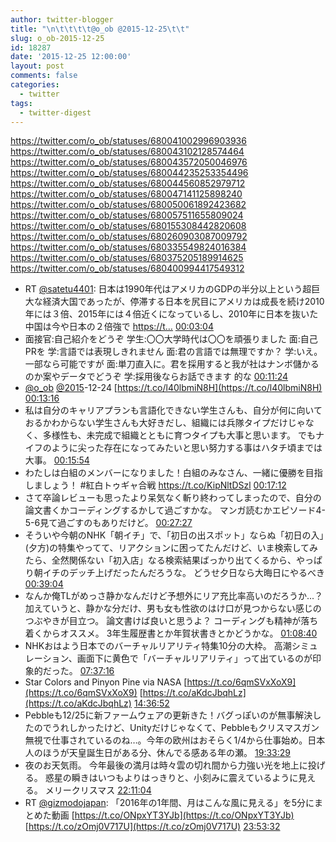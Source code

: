 ```yaml
---
author: twitter-blogger
title: "\n\t\t\t\t@o_ob @2015-12-25\t\t"
slug: o_ob-2015-12-25
id: 18287
date: '2015-12-25 12:00:00'
layout: post
comments: false
categories:
  - twitter
tags:
  - twitter-digest
---
```


https://twitter.com/o_ob/statuses/680041002996903936 https://twitter.com/o_ob/statuses/680043102128574464 https://twitter.com/o_ob/statuses/680043572050046976 https://twitter.com/o_ob/statuses/680044235253354496 https://twitter.com/o_ob/statuses/680044560852979712 https://twitter.com/o_ob/statuses/680047141125898240 https://twitter.com/o_ob/statuses/680050061892423682 https://twitter.com/o_ob/statuses/680057511655809024 https://twitter.com/o_ob/statuses/680155308442820608 https://twitter.com/o_ob/statuses/680260903087009792 https://twitter.com/o_ob/statuses/680335549824016384 https://twitter.com/o_ob/statuses/680375205189914625 https://twitter.com/o_ob/statuses/680400994417549312  

*   RT [@satetu4401](https://twitter.com/satetu4401): 日本は1990年代はアメリカのGDPの半分以上という超巨大な経済大国であったが、停滞する日本を尻目にアメリカは成長を続け2010年には３倍、2015年には４倍近くになっているし、2010年に日本を抜いた中国は今や日本の２倍強で [https://t…](https://t…) [00:03:04](https://twitter.com/o_ob/statuses/680041002996903936)
*   面接官:自己紹介をどうぞ 学生:〇〇大学時代は〇〇を頑張りました 面:自己PRを 学:言語では表現しきれません 面:君の言語では無理ですか？ 学:いえ。一部なら可能ですが 面:単刀直入に。君を採用すると我が社はナンボ儲かるのか案やデータでどうぞ 学:採用後ならお話できます 的な [00:11:24](https://twitter.com/o_ob/statuses/680043102128574464)
*   [@o_ob](https://twitter.com/o_ob) [@2015](https://twitter.com/2015)-12-24 [https://t.co/l40lbmiN8H](https://t.co/l40lbmiN8H) [00:13:16](https://twitter.com/o_ob/statuses/680043572050046976)
*   私は自分のキャリアプランも言語化できない学生さんも、自分が何に向いておるかわからない学生さんも大好きだし、組織には兵隊タイプだけじゃなく、多様性も、未完成で組織とともに育つタイプも大事と思います。 でもナイフのように尖った存在になってみたいと思い努力する事はハタチ頃までは大事。 [00:15:54](https://twitter.com/o_ob/statuses/680044235253354496)
*   わたしは白組のメンバーになりました！白組のみなさん、一緒に優勝を目指しましょう！ #紅白トゥギャ合戦 https://t.co/KipNltDSzl [00:17:12](https://twitter.com/o_ob/statuses/680044560852979712)
*   さて卒論レビューも思ったより呆気なく斬り終わってしまったので、自分の論文書くかコーディングするかして過ごすかな。 マンガ読むかエピソード4-5-6見て過ごすのもありだけど。 [00:27:27](https://twitter.com/o_ob/statuses/680047141125898240)
*   そういや今朝のNHK「朝イチ」で、「初日の出スポット」ならぬ「初日の入」(夕方)の特集やってて、リアクションに困ってたんだけど、いま検索してみたら、全然関係ない「初入店」なる検索結果ばっかり出てくるから、やっぱり朝イチのデッチ上げだったんだろうな。 どうせ夕日なら大晦日にやるべき [00:39:04](https://twitter.com/o_ob/statuses/680050061892423682)
*   なんか俺TLがめっさ静かなんだけど予想外にリア充比率高いのだろうか...？ 加えていうと、静かな分だけ、男も女も性欲のはけ口が見つからない感じのつぶやきが目立つ。 論文書けば良いと思うよ？ コーディングも精神が落ち着くからオススメ。 3年生履歴書とか年賀状書きとかどうかな。 [01:08:40](https://twitter.com/o_ob/statuses/680057511655809024)
*   NHKおはよう日本でのバーチャルリアリティ特集10分の大枠。 高潮シミュレーション、画面下に黄色で「バーチャルリアリティ」って出ているのが印象的だった。 [07:37:16](https://twitter.com/o_ob/statuses/680155308442820608)
*   Star Colors and Pinyon Pine via NASA [https://t.co/6qmSVxXoX9](https://t.co/6qmSVxXoX9) [https://t.co/aKdcJbqhLz](https://t.co/aKdcJbqhLz) [14:36:52](https://twitter.com/o_ob/statuses/680260903087009792)
*   Pebbleも12/25に新ファームウェアの更新きた！バグっぽいのが無事解決したのでうれしかったけど、Unityだけじゃなくて、Pebbleもクリスマスガン無視で仕事されているのね…。今年の欧州はおそらく1/4から仕事始め。日本人のほうが天皇誕生日がある分、休んでる感ある年の瀬。 [19:33:29](https://twitter.com/o_ob/statuses/680335549824016384)
*   夜のお天気雨。 今年最後の満月は時々雲の切れ間から力強い光を地上に投げる。 惑星の瞬きはいつもよりはっきりと、小刻みに震えているように見える。 メリークリスマス [22:11:04](https://twitter.com/o_ob/statuses/680375205189914625)
*   RT [@gizmodojapan](https://twitter.com/gizmodojapan): 「2016年の1年間、月はこんな風に見える」を5分にまとめた動画 [https://t.co/ONpxYT3YJb](https://t.co/ONpxYT3YJb) [https://t.co/zOmj0V717U](https://t.co/zOmj0V717U) [23:53:32](https://twitter.com/o_ob/statuses/680400994417549312)